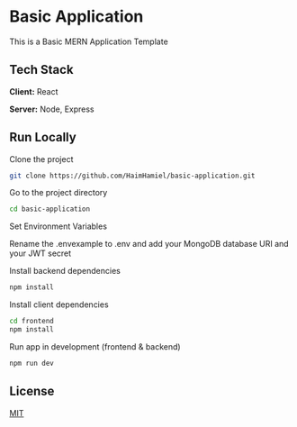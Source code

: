 
# Basic Application

This is a Basic MERN Application Template



## Tech Stack

**Client:** React 

**Server:** Node, Express


## Run Locally

Clone the project

```bash
git clone https://github.com/HaimHamiel/basic-application.git
```

Go to the project directory

```bash
cd basic-application
```

Set Environment Variables

Rename the .envexample to .env and add your MongoDB database URI and your JWT secret

Install backend dependencies
```bash
npm install
```

Install client dependencies
```bash
cd frontend
npm install
```

Run app in development (frontend & backend)

```bash
npm run dev
```


## License

[MIT](https://choosealicense.com/licenses/mit/)

